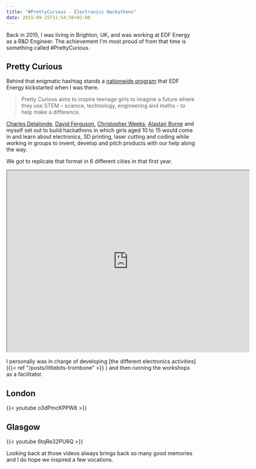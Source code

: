 ```yaml
---
title: "#PrettyCurious - Electronics Hackathons"
date: 2015-09-25T11:54:56+02:00
---
```


Back in 2015, I was living in Brighton, UK, and was working at EDF Energy as a R&D Engineer. The achievement I'm most proud of from that time is something called #PrettyCurious.

## Pretty Curious

Behind that enigmatic hashtag stands a [nationwide program](https://www.edfenergy.com/prettycurious) that EDF Energy kickstarted when I was there.

> Pretty Curious aims to inspire teenage girls to imagine a future where they use STEM – science, technology, engineering and maths - to help make a difference.

[Charles Delalonde](https://www.linkedin.com/in/cdelalonde/), [David Ferguson](https://www.linkedin.com/in/davidfergusonuk/), [Christopher Weeks](https://mrcweeks.com/), [Alastair Byrne](https://www.linkedin.com/in/alastairbyrne/) and myself set out to build hackathons in which girls aged 10 to 15 would come in and learn about electronics, 3D printing, laser cutting and coding while working in groups to invent, develop and pitch products with our help along the way.

We got to replicate that format in 6 different cities in that first year.

<iframe src="https://www.google.com/maps/d/embed?mid=13-sG1idRDPhVgAVLREFB6iayZ6LRk-bn" width="640" height="480"></iframe>

I personally was in charge of developing [the different electronics activities]({{< ref "/posts/littlebits-trombone" >}}
) and then running the workshops as a facilitator.

## London

{{< youtube o3dPmcKPPW8 >}}

## Glasgow

{{< youtube 6tqRe32PU6Q >}}

Looking back at those videos always brings back so many good memories and I do hope we inspired a few vocations.
